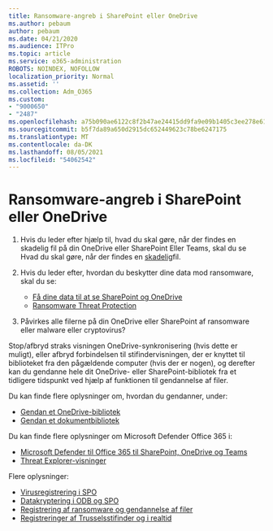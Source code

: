 ```yaml
---
title: Ransomware-angreb i SharePoint eller OneDrive
ms.author: pebaum
author: pebaum
ms.date: 04/21/2020
ms.audience: ITPro
ms.topic: article
ms.service: o365-administration
ROBOTS: NOINDEX, NOFOLLOW
localization_priority: Normal
ms.assetid: ''
ms.collection: Adm_O365
ms.custom:
- "9000650"
- "2487"
ms.openlocfilehash: a75b090ae6122c8f2b47ae24415dd9fa9e09b1405c3ee278e619381382a322d2
ms.sourcegitcommit: b5f7da89a650d2915dc652449623c78be6247175
ms.translationtype: MT
ms.contentlocale: da-DK
ms.lasthandoff: 08/05/2021
ms.locfileid: "54062542"
---
```

# <a name="ransomware-attack-in-sharepoint-or-onedrive"></a>Ransomware-angreb i SharePoint eller OneDrive

1.  Hvis du leder efter hjælp til, hvad du skal gøre, når der findes en skadelig fil på din OneDrive eller SharePoint Eller Teams, skal du se Hvad du skal gøre, når der findes en [skadelig](https://support.office.com/en-ie/article/what-to-do-when-a-malicious-file-is-found-in-sharepoint-online-onedrive-or-microsoft-teams-01e902ad-a903-4e0f-b093-1e1ac0c37ad2)fil.
2. Hvis du leder efter, hvordan du beskytter dine data mod ransomware, skal du se:
    - [Få dine data til at se SharePoint og OneDrive](/sharepoint/safeguarding-your-data) 
    - [Ransomware Threat Protection](/windows/security/threat-protection/intelligence/ransomware-malware)    

3.  Påvirkes alle filerne på din OneDrive eller SharePoint af ransomware eller malware eller cryptovirus? 

Stop/afbryd straks visningen OneDrive-synkronisering (hvis dette er muligt), eller afbryd forbindelsen til stifindervisningen, der er knyttet til biblioteket fra den pågældende computer (hvis der er nogen), og derefter kan du gendanne hele dit OneDrive- eller SharePoint-bibliotek fra et tidligere tidspunkt ved hjælp af funktionen til gendannelse af filer. 

Du kan finde flere oplysninger om, hvordan du gendanner, under:

- [Gendan et OneDrive-bibliotek](https://support.office.com/article/restore-your-onedrive-fa231298-759d-41cf-bcd0-25ac53eb8a150)
- [Gendan et dokumentbibliotek](https://support.office.com/article/restore-a-document-library-317791c3-8bd0-4dfd-8254-3ca90883d39a)

Du kan finde flere oplysninger om Microsoft Defender Office 365 i:
- [Microsoft Defender til Office 365 til SharePoint, OneDrive og Teams](/microsoft-365/security/office-365-security/atp-for-spo-odb-and-teams)
- [Threat Explorer-visninger](/microsoft-365/security/office-365-security/threat-explorer-views)

Flere oplysninger:

- [Virusregistrering i SPO](/microsoft-365/security/office-365-security/virus-detection-in-spo)</br>
- [Datakryptering i ODB og SPO](/microsoft-365/compliance/data-encryption-in-odb-and-spo)</br>
- [Registrering af ransomware og gendannelse af filer](https://support.office.com/article/Ransomware-detection-and-recovering-your-files-0d90ec50-6bfd-40f4-acc7-b8c12c73637f)</br>
- [Registreringer af Trusselsstifinder og i realtid](/microsoft-365/security/office-365-security/threat-explorer-views)
